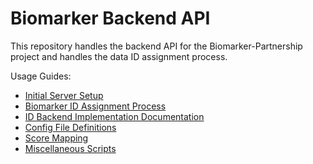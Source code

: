 # Biomarker Backend API 

This repository handles the backend API for the Biomarker-Partnership project and handles the data ID assignment process.

Usage Guides:
- [Initial Server Setup](/docs/initial_setup.md)
- [Biomarker ID Assignment Process](/id/README.md)
- [ID Backend Implementation Documentation](/docs/id_implementation.md)
- [Config File Definitions](/docs/config_file.md)
- [Score Mapping](/scores/README.md)
- [Miscellaneous Scripts](/misc_scripts/README.md)
